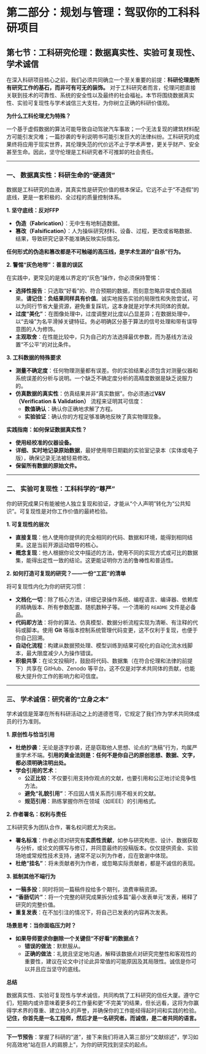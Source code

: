 # **第二部分：规划与管理：驾驭你的工科科研项目**

## **第七节：工科研究伦理：数据真实性、实验可复现性、学术诚信**

在深入科研项目核心之前，我们必须共同确立一个至关重要的前提：**科研伦理是所有研究工作的基石，而非可有可无的装饰。** 对于工科研究者而言，伦理问题直接关联到技术的可靠性、系统的安全性以及最终的社会福祉。本节将围绕数据真实性、实验可复现性与学术诚信三大支柱，为你树立正确的科研价值观。

**为什么工科伦理尤为特殊？**

一个基于虚假数据的算法可能导致自动驾驶汽车事故；一个无法复现的建筑材料配方可能引发灾难；一篇抄袭的专利说明书可能引发巨大的法律纠纷。工科研究的成果终将应用于现实世界，其伦理失范的代价远不止于学术声誉，更关乎财产、安全甚至生命。因此，坚守伦理是工科研究者不可推卸的社会责任。

---

### **一、 数据真实性：科研生命的“硬通货”**

数据是工科研究的血液，其真实性是研究价值的根本保证。它远不止于“不造假”的底线，更是一套积极的、全过程的质量控制体系。

**1. 坚守底线：反对FFP**

* **伪造（Fabrication）**：无中生有地制造数据。
* **篡改（Falsification）**：人为操纵研究材料、设备、过程，更改或省略数据、结果，导致研究记录不能准确反映实际情况。

**任何形式的伪造和篡改都是不可触碰的高压线，是学术生涯的“自杀”行为。**

**2. 警惕“灰色地带”：善意的误区**

在实践中，更常见的是难以界定的“灰色”操作，你必须保持警惕：

* **选择性报告**：只选取“好看”的、符合预期的数据，而刻意忽略异常或负面结果。**请记住：负结果同样具有价值**。诚实地报告实验的局限性和失败尝试，可以为同行节省大量资源，避免重复踩坑，这本身就是对学术共同体的贡献。
* **过度“美化”**：在图像处理中，过度调整对比度以凸显差异；在数据处理中，以“去噪”为名平滑掉关键特征。务必明确区分基于算法的信号处理和带有误导意图的人为修饰。
* **主观取舍**：在性能比较中，只为自己的方法选择最优参数，而为基线方法设置“不公平”的对比条件。

**3. 工科数据的特殊要求**

* **测量不确定度**：任何物理测量都有误差。你的实验结果必须包含对测量仪器和系统误差的分析与说明。一个缺乏不确定度分析的高精度数据是缺乏说服力的。
* **仿真数据的真实性**：仿真结果并非“真实数据”。你必须通过**V&V（Verification & Validation）** 流程来证明其可信度：
  * **数值确认**：确认你正确地求解了方程。
  * **实验验证**：确认你的方程足够准确地反映了真实物理现象。

**实践指南：如何保证数据真实性？**

* **使用经校准的仪器设备。**
* **详细、实时地记录原始数据**，最好使用带日期戳的实验室记录本（实体或电子版），确保记录无法被轻易修改。
* **保留所有数据的原始文件。**

---

### **二、 实验可复现性：工科科学的“尊严”**

你的研究成果只有能被他人独立复现和验证，才能从“个人声明”转化为“公共知识”。可复现性是对你工作价值的最終检验。

**1. 可复现性的层次**

* **直接复现**：他人使用你提供的完全相同的代码、数据和环境，能得到相同结果。这是当前开源运动倡导的核心。
* **概念复现**：他人根据你论文中描述的方法，使用不同的实现方式或可比的数据集，能得出定性一致的结论。这更能证明你方法的鲁棒性和普适性。

**2. 如何打造可复现的研究？——一份“工匠”的清单**

将可复现性内化为你的研究习惯：

* **文档化一切**：除了核心方法，详细记录操作系统、编程语言、编译器、依赖库的精确版本、所有参数配置、随机数种子等。一个清晰的 `README` 文件是必备品。
* **代码即方法**：将你的算法、仿真模型、数据分析流程实现为清晰、有注释的代码或脚本。使用 **Git** 等版本控制系统管理代码变更，这不仅利于复现，也便于你自己回溯。
* **自动化流程**：构建从数据预处理、模型训练到结果可视化的自动化流水线脚本，最大限度减少人为操作错误。
* **积极共享**：在论文投稿时，鼓励将代码、数据集（在符合伦理和法律的前提下）共享在 GitHub、Zenodo 等平台。这不仅是对学术共同体的贡献，也能极大提升你工作的影响力和可信度。

---

### **三、 学术诚信：研究者的“立身之本”**

学术诚信是笼罩在所有科研活动之上的道德苍穹，它规定了我们作为学术共同体成员的行为准则。

**1. 原创性与恰当引用**

* **杜绝抄袭**：无论是逐字抄袭，还是窃取他人思想、论点的“洗稿”行为，均属严重学术不端。**引用的黄金法则是：任何不是你自己的原创思想、数据、文字，都必须明确注明出处。**
* **学会引用的艺术**：
  * **公正比较**：不仅要引用支持你观点的文献，也要引用和公正地讨论竞争性方法。
  * **避免“礼貌引用”**：不应因人情关系而引用不相关的文献。
  * **规范引用**：熟练掌握你所在领域（如IEEE）的引用格式。

**2. 作者署名：权利与责任**

工科研究多为团队合作，署名权问题尤为突出。

* **署名标准**：作者必须对研究有**实质性贡献**，如参与研究构思、设计、数据获取与分析，或论文的撰写与修订，并同意最终的投稿版本。仅仅提供资金、实验场地或常规性技术支持，通常不足以列为作者，应在致谢中体现。
* **杜绝“挂名”**：将未贡献者列为作者，或忽略实际贡献者，都是不诚信的表现。

**3. 抵制其他不端行为**

* **一稿多投**：同时将同一篇稿件投给多个期刊，浪费审稿资源。
* **“香肠切片”**：将一个完整的研究成果拆分成多篇“最小发表单元”发表，稀释了研究的完整价值。
* **重复发表**：在不加引注的情况下，将自己已发表的内容再次发表。

**场景思考：当你面临压力时？**

* **如果导师要求你删除一个关键但“不好看”的数据点？**
  * **错误的做法**：默默服从。
  * **正确的做法**：礼貌且坚定地沟通，解释该数据点对研究完整性和客观性的重要性，建议在论文中讨论此异常值的可能原因及其局限性。诚信是你可以并且应当坚守的底线。

**总结**

数据真实性、实验可复现性与学术诚信，共同构筑了工科研究的信任大厦。遵守它们，短期内或许意味着更多的工作量和更“不完美”的结果，但长远看，这将为你赢得学术界的尊重、建立持久的声誉，并确保你的工作能经得起时间和实践的检验。**记住，你首先是一名工程师，然后才是一名研究者。而诚信，是二者共同的语言。**

---
**下一节预告**：掌握了科研的“道”，接下来我们将进入第三部分“文献综述”，学习如何高效地“站在巨人的肩膀上”，为你的研究找到坚实的起点。
